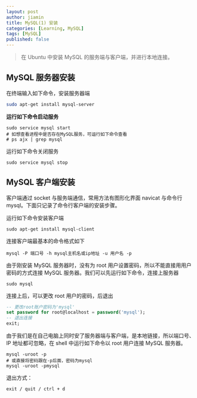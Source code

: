 ```yaml
---
layout: post
author: jiamin
title: MySQL(1) 安装
categories: [Learning, MySQL]
tags: [MySQL]
published: false
---
```


> 在 Ubuntu 中安装 MySQL 的服务端与客户端，并进行本地连接。

## MySQL 服务器安装

在终端输入如下命令，安装服务器端

```bash
sudo apt-get install mysql-server
```

**运行如下命令启动服务**

```shell
sudo service mysql start
# 如想查看进程中是否存在MySQL服务，可运行如下命令查看
# ps ajx | grep mysql
```

运行如下命令关闭服务

```shell
sudo service mysql stop
```

## MySQL 客户端安装

客户端通过 socket 与服务端通信，常用方法有图形化界面 navicat 与命令行 mysql。下面只记录了命令行客户端的安装步骤。

运行如下命令安装客户端

```shell
sudo apt-get install mysql-client
```

连接客户端最基本的命令格式如下

```shell
mysql -P 端口号 -h mysql主机名或ip地址 -u 用户名 -p
```

由于刚安装 MySQL 服务器时，没有为 root 用户设置密码，所以不能直接用用户密码的方式连接 MySQL 服务器。我们可以先运行如下命令，连接上服务器

```shell
sudo mysql
```

连接上后，可以更改 root 用户的密码，后退出

```sql
-- 更改root账户密码为'mysql'
set password for root@localhost = password('mysql');
-- 退出连接
exit;
```

由于我们是在自己电脑上同时安了服务器端与客户端，是本地链接，所以端口号、IP 地址都可忽略，在 shell 中运行如下命令以 root 用户连接 MySQL 服务器。

```shell
mysql -uroot -p
# 或直接将密码跟在-p后面，密码为mysql
mysql -uroot -pmysql
```

退出方式：

```
exit / quit / ctrl + d
```
